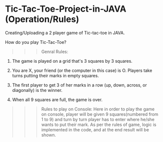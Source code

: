 # Tic-Tac-Toe-Project-in-JAVA (Operation/Rules)
Creating/Uploading a 2 player game of Tic-tac-toe in JAVA.

How do you play Tic-Tac-Toe?
>>>Genral Rules:
1. The game is played on a grid that's 3 squares by 3 squares.

2. You are X, your friend (or the computer in this case) is O. Players take turns putting their marks in empty squares.

3. The first player to get 3 of her marks in a row (up, down, across, or diagonally) is the winner.

4. When all 9 squares are full, the game is over.

>>>Rules to play on Console:
Here in order to play the game on console, player will be given 9 squares(numbered from 1 to 9) and turn by turn player has to enter where he/she wants to put their mark.
As per the rules of game, logic is implemented in the code, and at the end result will be shown.
